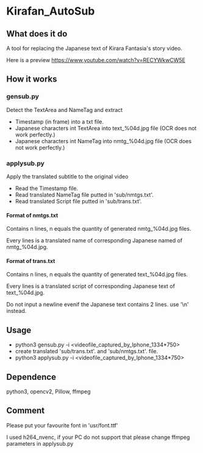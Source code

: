 # Kirafan_AutoSub
## What does it do
A tool for replacing the Japanese text of Kirara Fantasia's story video.

Here is a preview https://www.youtube.com/watch?v=RECYWkwCW5E
## How it works
### gensub.py
Detect the TextArea and NameTag and extract
* Timestamp (in frame) into a txt file.
* Japanese characters int TextArea into text_%04d.jpg file (OCR does not work perfectly.)
* Japanese characters int NameTag into nmtg_%04d.jpg file (OCR does not work perfectly.)
### applysub.py
Apply the translated subtitle to the original video
* Read the Timestamp file.
* Read translated NameTag file putted in 'sub/nmtgs.txt'.
* Read translated Script file putted in 'sub/trans.txt'.

#### Format of nmtgs.txt
Contains n lines, n equals the quantity of generated nmtg_%04d.jpg files.

Every lines is a translated name of corresponding Japanese named of nmtg_%04d.jpg.
#### Format of trans.txt
Contains n lines, n equals the quantity of generated text_%04d.jpg files.

Every lines is a translated script of corresponding Japanese text of text_%04d.jpg.

Do not input a newline evenif the Japanese text contains 2 lines. use '\n' instead.

## Usage
* python3 gensub.py -i <videofile_captured_by_Iphone_1334*750>
* create translated 'sub/trans.txt'. and 'sub/nmtgs.txt'. file.
* python3 applysub.py -i <videofile_captured_by_Iphone_1334*750>

## Dependence
python3, opencv2, Pillow, ffmpeg

## Comment
Please put your favourite font in 'usr/font.ttf'

I used h264_nvenc, if your PC do not support that please change ffmpeg parameters in applysub.py

